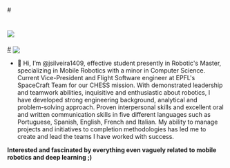 #<a href="https://github.com/anuraghazra/github-readme-stats">
#  <img align="center" src="https://github-readme-stats.vercel.app/api?username=jsilveira1409&count_private=true&show_icons=true" />
#</a>
<a href="https://github.com/anuraghazra/convoychat">
  <img align="center" src="https://github-readme-stats.vercel.app/api/top-langs/?username=jsilveira1409&hide=html,SystemVerilog,Verilog,SWIG,Javascript,MakeFile" />
</a>


- 👋 Hi, I’m @jsilveira1409, effective student presently in Robotic's Master, specializing in Mobile Robotics with a minor in Computer Science. Current Vice-President and Flight Software engineer at EPFL's SpaceCraft Team for our CHESS mission. With demonstrated leadership and teamwork abilities, inquisitive and enthusiastic about robotics, I have developed strong engineering background, analytical and problem-solving approach. Proven interpersonal skills and excellent oral and written communication skills in five different languages such as Portuguese, Spanish, English, French and Italian. My ability to manage projects and initiatives to completion methodologies has led me to create and lead the teams I have worked with success.

**Interested and fascinated by everything even vaguely related to mobile robotics and deep learning ;)**

